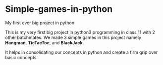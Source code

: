 # Simple-games-in-python
My first ever big project in python

This is my very first big project in python3 programming in class 11 with 2 other batchmates.
We made 3 simple games in this project namely **Hangman**, **TicTacToe**, and **BlackJack**.

It helps in consolidating our concepts in python and create a firm grip over basic concepts.
